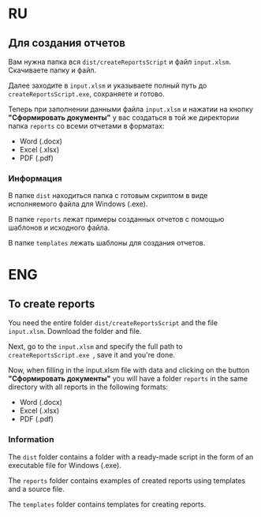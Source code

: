 # RU
## Для создания отчетов
Вам нужна папка вся `dist/createReportsScript` и файл `input.xlsm`.
Скачиваете папку и файл.

Далее заходите в `input.xlsm` и указываете полный путь до `createReportsScript.exe`, сохраняете и готово.

Теперь при заполнении данными файла `input.xlsm` и нажатии на кнопку **"Сформировать документы"** у вас создаться в той же директории папка `reports` со всеми отчетами в форматах:

- Word (.docx)
- Excel (.xlsx)
- PDF (.pdf)

### Информация
В папке `dist` находиться папка с готовым скриптом в виде исполняемого файла для Windows (.exe).

В папке `reports` лежат примеры созданных отчетов с помощью шаблонов и исходного файла.

В папке `templates` лежать шаблоны для создания отчетов.

# ENG
## To create reports
You need the entire folder `dist/createReportsScript` and the file `input.xlsm`.
Download the folder and file.

Next, go to the `input.xlsm` and specify the full path to `createReportsScript.exe `, save it and you're done.

Now, when filling in the input.xlsm file with data and clicking on the button **"Сформировать документы"** you will have a folder `reports` in the same directory with all reports in the following formats:

- Word (.docx)
- Excel (.xlsx)
- PDF (.pdf)

### Information
The `dist` folder contains a folder with a ready-made script in the form of an executable file for Windows (.exe).

The `reports` folder contains examples of created reports using templates and a source file.

The `templates` folder contains templates for creating reports.